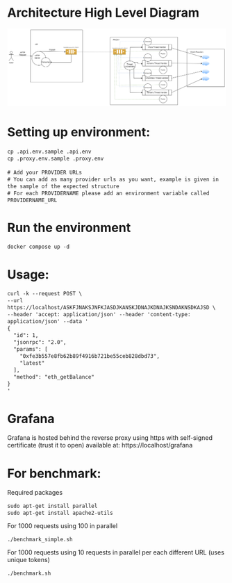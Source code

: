 # Architecture High Level Diagram

![High Level Diagram](https://github.com/tiagorvmartins/eth-proxy/blob/main/eth-proxy.png?raw=true)

# Setting up environment:

```
cp .api.env.sample .api.env
cp .proxy.env.sample .proxy.env

# Add your PROVIDER URLs
# You can add as many provider urls as you want, example is given in the sample of the expected structure
# For each PROVIDERNAME please add an environment variable called PROVIDERNAME_URL
```

# Run the environment

```
docker compose up -d
```

# Usage:

```
curl -k --request POST \
--url https://localhost/ASKFJNAKSJNFKJASDJKANSKJDNAJKDNAJKSNDAKNSDKAJSD \
--header 'accept: application/json' --header 'content-type: application/json' --data '
{
  "id": 1,
  "jsonrpc": "2.0",
  "params": [
    "0xfe3b557e8fb62b89f4916b721be55ceb828dbd73",
    "latest"
  ],
  "method": "eth_getBalance"
}
'
```

# Grafana

Grafana is hosted behind the reverse proxy using https with self-signed certificate (trust it to open) available at:
https://localhost/grafana


# For benchmark:

Required packages
```
sudo apt-get install parallel
sudo apt-get install apache2-utils
```

For 1000 requests using 100 in parallel
```
./benchmark_simple.sh
```

For 1000 requests using 10 requests in parallel per each different URL (uses unique tokens)
```
./benchmark.sh
```